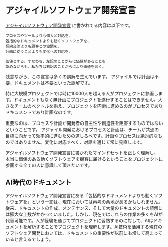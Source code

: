 # アジャイルソフトウェア開発宣言

[アジャイルソフトウェア開発宣言](https://agilemanifesto.org/iso/ja/manifesto.html) に書かれてる内容は以下です。

```
プロセスやツールよりも個人と対話を、
包括的なドキュメントよりも動くソフトウェアを、
契約交渉よりも顧客との協調を、
計画に従うことよりも変化への対応を、

価値とする。すなわち、左記のことがらに価値があることを
認めながらも、私たちは右記のことがらにより価値をおく。
```

残念ながら、この宣言は多くの誤解を生んでいます。
アジャイルでは計画は不要、ドキュメントは不要といった誤解です。

特に大規模プロジェクトでは時に10000人を超える人がプロジェクトに参画します。ドキュメントもなく無計画にプロジェクトを遂行することはできません。大きなチームのベクトルを揃え、プロジェクトを円滑に進めるのがプロセスでありドキュメントであり計画なのです。

重要なのは、プロセスや計画が開発者の自主性や創造性を阻害するものではないということです。
アジャイル開発におけるプロセスと計画は、チームが共通の目標に向かって効率的に進むための道しるべです。計画やプロセスは絶対的なものではありません。変化に対応すべく、対話を通じて常に見直します。

アジャイルソフトウェア開発宣言に書かれたマインドセットを正しく理解し、
本当に価値のある動くソフトウェアを顧客に届けるということをプロジェクトに参画する全ての人に意識して頂きたいです。

## AI時代のドキュメント

アジャイルソフトウェア開発宣言にある「包括的なドキュメントよりも動くソフトウェアを」という一節は、現在においては再考の余地があるかもしれません。従来、ドキュメントの作成、メンテナンス、そして大量のドキュメントの読解には膨大な工数がかかっていました。しかし、現在ではこれらの作業の多くをAIが代替可能です。人が経験を通じてプロジェクトに習熟するのに対して、AIはドキュメントを解析することでプロジェクトを理解します。AI技術を活用する現在のソフトウェア開発においては、ドキュメントの重要性が以前にも増して高まっていると言えるでしょう。